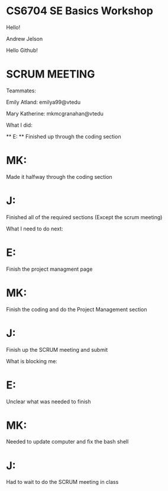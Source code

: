 # CS6704 SE Basics Workshop
Hello!

Andrew Jelson

Hello Github!

# SCRUM MEETING

Teammates:

Emily Atland: emilya99@vtedu

Mary Katherine: mkmcgranahan@vtedu


What I did:

** E: ** 
Finished up through the coding section

# MK: 
Made it halfway through the coding section

# J: 
Finished all of the required sections (Except the scrum meeting)


What I need to do next:

# E:
Finish the project managment page

# MK: 
Finish the coding and do the Project Management section

# J: 
Finish up the SCRUM meeting and submit


What is blocking me:

# E:
Unclear what was needed to finish

# MK: 
Needed to update computer and fix the bash shell

# J:
Had to wait to do the SCRUM meeting in class
